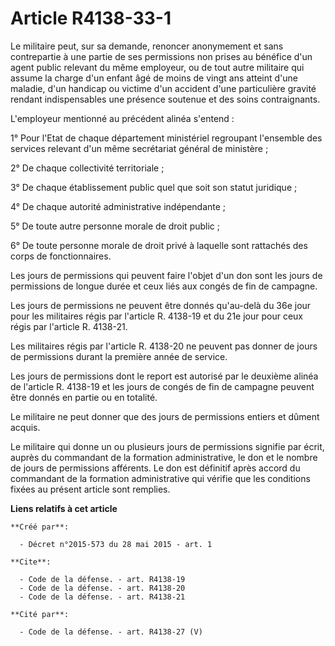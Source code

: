 # Article R4138-33-1

Le militaire peut, sur sa demande, renoncer anonymement et sans contrepartie à une partie de ses permissions non prises au
bénéfice d'un agent public relevant du même employeur, ou de tout autre militaire qui assume la charge d'un enfant âgé de
moins de vingt ans atteint d'une maladie, d'un handicap ou victime d'un accident d'une particulière gravité rendant
indispensables une présence soutenue et des soins contraignants. 

L'employeur mentionné au précédent alinéa s'entend : 

1° Pour l'Etat de chaque département ministériel regroupant l'ensemble des services relevant d'un même secrétariat général de
ministère ; 

2° De chaque collectivité territoriale ; 

3° De chaque établissement public quel que soit son statut juridique ; 

4° De chaque autorité administrative indépendante ; 

5° De toute autre personne morale de droit public ; 

6° De toute personne morale de droit privé à laquelle sont rattachés des corps de fonctionnaires. 

Les jours de permissions qui peuvent faire l'objet d'un don sont les jours de permissions de longue durée et ceux liés aux
congés de fin de campagne. 

Les jours de permissions ne peuvent être donnés qu'au-delà du 36e jour pour les militaires régis par l'article R. 4138-19 et
du 21e jour pour ceux régis par l'article R. 4138-21. 

Les militaires régis par l'article R. 4138-20 ne peuvent pas donner de jours de permissions durant la première année de
service. 

Les jours de permissions dont le report est autorisé par le deuxième alinéa de l'article R. 4138-19 et les jours de congés de
fin de campagne peuvent être donnés en partie ou en totalité. 

Le militaire ne peut donner que des jours de permissions entiers et dûment acquis. 

Le militaire qui donne un ou plusieurs jours de permissions signifie par écrit, auprès du commandant de la formation
administrative, le don et le nombre de jours de permissions afférents. Le don est définitif après accord du commandant de la
formation administrative qui vérifie que les conditions fixées au présent article sont remplies.

**Liens relatifs à cet article**

	**Créé par**:

	  - Décret n°2015-573 du 28 mai 2015 - art. 1

	**Cite**:

	  - Code de la défense. - art. R4138-19
	  - Code de la défense. - art. R4138-20
	  - Code de la défense. - art. R4138-21

	**Cité par**:

	  - Code de la défense. - art. R4138-27 (V)
